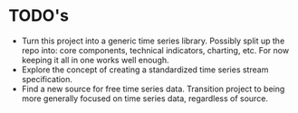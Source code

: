 # TODO's

- Turn this project into a generic time series library. Possibly split up the repo into: core components, technical indicators, charting, etc. For now keeping it all in one works well enough.
- Explore the concept of creating a standardized time series stream specification.
- Find a new source for free time series data. Transition project to being more generally focused on time series data, regardless of source.

